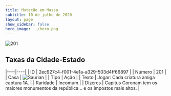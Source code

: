 ```yaml
---
title: Mutação em Massa
subtitle: 10 de julho de 2020
layout: page
show_sidebar: false
hero_image: ../hero.png
---
```


![201](https://cdn.keyforgegame.com/media/card_front/pt/479_201_WH2W5MRQ46XW_pt.png)

## Taxas da Cidade-Estado

|----|----|
| ID | 2ec927c4-f001-4e1a-a329-503d4ff66897 |
| Número | 201 |
| Casa | ![Saurian](https://archonarcana.com/images/thumb/9/9e/Saurian_P.png/22px-Saurian_P.png "Sauro") |
| Tipo | Ação |
| Texto | Jogar: Cada criatura amiga captura 1A. |
| Raridade | Incomum |
| Dizeres | Capitus Coronam tem os maiores monumentos  da república… e os impostos mais altos. |
